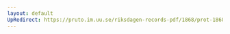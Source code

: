 ```yaml
---
layout: default
UpRedirect: https://pruto.im.uu.se/riksdagen-records-pdf/1868/prot-1868--ak--124/prot-1868--ak--124_009.pdf
---
```

